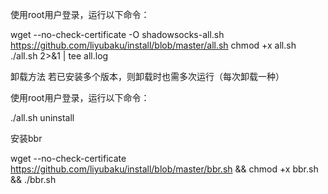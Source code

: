使用root用户登录，运行以下命令：

wget --no-check-certificate -O shadowsocks-all.sh https://github.com/liyubaku/install/blob/master/all.sh
chmod +x all.sh
./all.sh 2>&1 | tee all.log

卸载方法
若已安装多个版本，则卸载时也需多次运行（每次卸载一种）

使用root用户登录，运行以下命令：

./all.sh uninstall



安装bbr

wget --no-check-certificate https://github.com/liyubaku/install/blob/master/bbr.sh && chmod +x bbr.sh && ./bbr.sh
